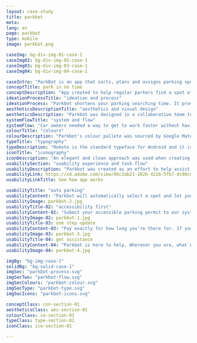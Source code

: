 ```yaml
---
layout: case-study
title: parkbot
meta:
lang: en
page: parkbot
type: mobile
image: parkbot.png

caseImg: bg-div-img-01-case-1
caseImg02: bg-div-img-02-case-1
caseImg03: bg-div-img-03-case-1
caseImg04: bg-div-img-04-case-1

caseIntro: "ParkBot is an app that sorts, plans and assigns parking spots daily within user time frame needs and accessibility options efficiently so all users to get a spot"
conceptTitle: park in no time
conceptDescription: "App created to help regular parkers find a spot efficiently to help restrict waiting time and delays"
ideationProcessTitle: "ideation and process"
ideationProcess: "Parkbot shortens your parking searching time. It provides an automated parking assignment as soon as you are spotted near a parking area. It deals with the parking pay, along with other features designed specifically upgrade your experience"
aestheticsDescriptionTitle: "aesthetics and visual design"
aestheticsDescription: "Parkbot was designed in a collaborative team to help better the lives of car owners with restricted time. Parkbot the bot was also created as a way to humanize and be interactive, as an effort to connect in a personal manner with the users"
systemFlowTitle: "system and flow"
systemFlow: "Car owners needed a way to get to work faster without having to search or wait for a parking spot when going to work or school"
colourTitle: "colours"
colourDescription: "Parkbot's colour pallete was sourced by Google Material. These colours where carefully selected in order to represent elegance that users come to appreciate when dealing with a new app"
typeTitle: "typography"
typeDescription: "Roboto is the standard typeface for Android and it is the perfect choice because of it's legibility at any size"
iconTitle: "iconography"
iconDescription: "An elegant and clean approach was used when creating the app's iconography. The icons where designed to be easily recognizable and intuitive even to first time users"
usabilitySection: "usability experience and task flow"
usabilityDescription: "Parkbot was created as an effort to help assist and guide users to start their day with one less thing to worry about. With automated parking assignment, interactive assistance and one tap parking pay"
usabilityLink: https://xd.adobe.com/view/86c3ab21-182b-422b-5fb7-dc98cee72042-f0f2/?fullscreen
usabilityLinkTitle: See how app works

usabilityTitle: "auto parking"
usabilityContent: "Parkbot will automatically select a spot and let you know where you can find a parking spot nearest you"
usabilityImage: parkbot-2.jpg
usabilityTitle-02: "accessibility first"
usabilityContent-02: "Submit your accessible parking permit to our system. Parkbot will let you know exactly where the nearest accessibility parking can be found"
usabilityImage-02: parkbot-1.jpg
usabilityTitle-03: one step update
usabilityContent-03: "Pay exactly for how long you’re there for. If you choose weekly, semesterly or annual, it is an automatic payment connected to Google Pay. Never have to worry about finding the parking meter ever again"
usabilityImage-03: parkbot-3.jpg
usabilityTitle-04: get assistance
usabilityContent-04: "Parkbot is here to help. Wherever you are, what ever the issue may be, Parkbot is ready to assist you. Parkbot will remember where you parked your car so you don't have to"
usabilityImage-04: parkbot-4.jpg

imgBg: "bg-img-case-1"
solidBg: "bg-solid-case-1"
imgSec: "parkbot-process.svg"
imgSecTwo: "parkbot-flow.svg"
imgSecColours: "parkbot-colour.svg"
imgSecType: "parkbot-type.svg"
imgSecIcons: "parkbot-icons.svg"

conceptClass: con-section-01
aestheticsClass: aes-section-01
colourClass: co-section-01
typeClass: type-section-01
iconClass: ico-section-01

---
```


<script type="application/ld+json">
  {
    "@context": "https://schema.org",
    "@type": "CreativeWork",
    "name": "{{page.title}}",
    "author": {
      "@type": "Person",
      "name": "Raquel Alves A.F"
    },
    "image": "{{page.image}}",
    "url": "https://raquelalves.ca/en/case-study/parkbot/",
    "dateCreated": "2018-11-23",
    "description": "An app that sorts, plans and assigns parking spots daily",
    "keywords": "app, parking, accessible, interface, easy, parking app"
  }
</script>
